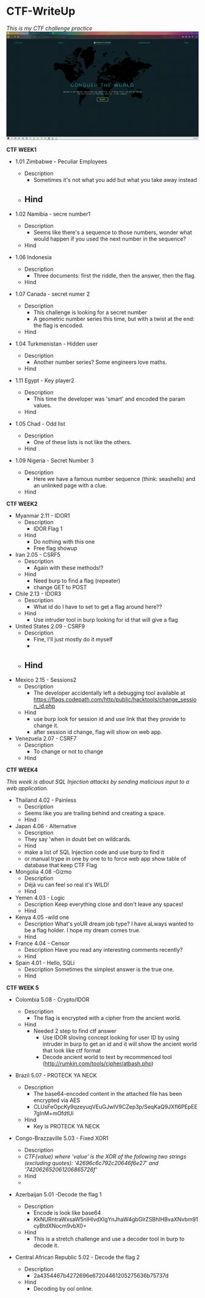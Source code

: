 # CTF-WriteUp
*This is my CTF challenge practice*
![Image of homepg](https://github.com/noiaa990/CTF-WriteUp/blob/ce17d3d419ce397a7234dd65ee0e540992c99559/CTF_Homepage.gif)



**CTF WEEK1** 
- 1.01 Zimbabwe - Peculiar Employees
   - Description
     - Sometimes it's not what you add but what you take away instead
   - Hind
     - 
   
- 1.02 Namibia - secre number1
   - Description
     - Seems like there's a sequence to those numbers, wonder what would happen if you 
       used the next number in the sequence?
   - Hind


- 1.06 Indonesia
   - Description
     - Three documents: first the riddle, then the answer, then the flag.
   - Hind
   
- 1.07 Canada - secret numer 2 
   - Description
     - This challenge is looking for a secret number
     - A geometric number series this time, but with a twist at the end: the flag is encoded.
   - Hind
- 1.04 Turkmenistan - Hidden user
   - Description
     - Another number series? Some engineers love maths.
   - Hind
- 1.11 Egypt - Key player2
   - Description
     - This time the developer was 'smart' and encoded the param values.
   - Hind
- 1.05 Chad - Odd list
   - Description
     - One of these lists is not like the others.
   - Hind 
- 1.09 Nigeria - Secret Number 3
   - Description
     - Here we have a famous number sequence (think: seashells) and an unlinked page with a clue.
   - Hind    
   
   
     
**CTF WEEK2**

 - Myanmar 2.11 - IDOR1
   - Description
     - IDOR Flag 1
   - Hind
     - Do nothing with this one
     - Free flag showup 
 - Iran 2.05 - CSRF5
   - Description
     - Again with these methods!?
   - Hind
     - Need burp to find a flag (repeater)
     - change GET to POST 
 - Chile 2.13 - IDOR3
   - Description
     - What id do I have to set to get a flag around here??
   - Hind
     - Use intruder tool in burp looking for id that will give a flag
 - United States 2.09 - CSRF9
   - Description
     - Fine, I'll just mostly do it myself
     - 
   - Hind
     - 
 - Mexico 2.15 - Sessions2
   - Description
     - The developer accidentally left a debugging tool available at https://flags.codepath.com/http/public/hacktools/change_session_id.php
   - Hind
     - use burp look for session id and use link that they provide to change it.
     - after session id change, flag will show on web app.
 - Venezuela 2.07 - CSRF7
   - Description
     - To change or not to change
   - Hind
     
 
  
**CTF WEEK4**

*This week is about SQL Injection attacks by sending malicious input to a web application.*

 - Thailand 4.02 - Painless
   - Description
    - Seems like you are trailing behind and creating a space.
   - Hind
 - Japan 4.06 - Alternative
   - Description
    - They say 'when in doubt bet on wildcards.
   - Hind
    - make a list of SQL Injection code and use burp to find it 
    - or manual trype in one by one to to force web app show table of database that keep CTF Flag
 - Mongolia 4.08 -Gizmo
   - Description
    - Déjà vu can feel so real it's WILD!
   - Hind
 - Yemen 4.03 - Logic
   - Description
     Keep everything close and don't leave any spaces!
   - Hind 
 - Kenya 4.05 -wild one
   - Description
     What's yoUR dream job type? I have aLways wanted to be a flag holder. 
     I hope my dream comes true.
   - Hind 
 - France 4.04 - Censor
   - Description
     Have you read any interesting comments recently?
   - Hind  
 - Spain 4.01 - Hello, SQLi
   - Description
     Sometimes the simplest answer is the true one.
   - Hind
  
  
**CTF WEEK 5**
 - Colombia 5.08 - Crypto/IDOR
   - Description
     - The flag is encrypted with a cipher from the ancient world.
   - Hind
     - Needed 2 step to find ctf answer
       - Use IDOR sloving concept looking for user ID by using intruder in burp to get an id 
         and it will show the ancient world that look like ctf format
       - Decode ancient world to text by recommenced tool (http://rumkin.com/tools/cipher/atbash.php)
     
 - Brazil 5.07 - PROTECK YA NECK
   - Description
     - The base64-encoded content in the attached file has been encrypted via AES
     - CLUsFeOpcKy9qzeyuqVEuGJwIV9CZep3p/SeqKaQ9JXfl6PEpEE7gInM+mOfdtUi
   - Hind
     - Key is PROTECK YA NECK
     
 - Congo-Brazzaville 5.03 - Fixed XOR1
   - Description
    - *CTF{value} where 'value' is the XOR of the following two strings (excluding quotes): 
     '42696c6c792c20646f6e27' and '742062652061206865726f'*
   - Hind
    - 
  
 - Azerbaijan 5.01 -Decode the flag 1
   - Description
     - Encode is look like base64
     - KkNURntraWxsaW5nIHlvdXIgYnJhaW4gbGlrZSBhIHBvaXNvbm91cyBtdXNocm9vbX0=
   - Hind
     - This is a stretch challenge and use a decoder tool in burp to decode it.
     
 - Central African Republic 5.02 - Decode the flag 2
   - Description
     - 2a4354467b4272696e67204461205275636b75737d
   - Hind
     - Decoding by ool online.
